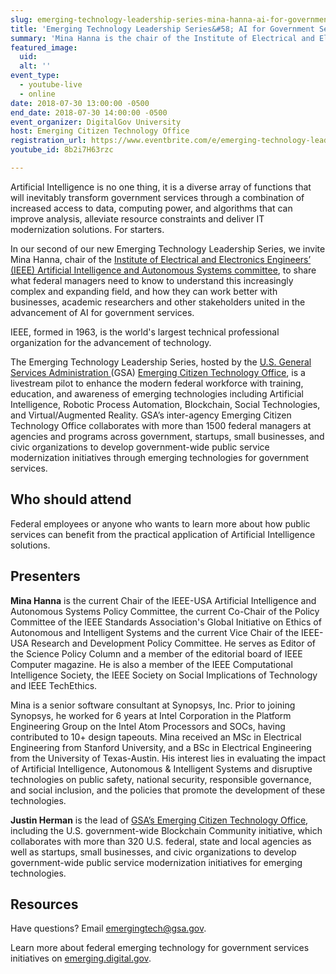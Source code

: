 ```yaml
---
slug: emerging-technology-leadership-series-mina-hanna-ai-for-government-services
title: 'Emerging Technology Leadership Series&#58; AI for Government Services with Mina Hanna'
summary: 'Mina Hanna is the chair of the Institute of Electrical and Electronics Engineers’ &#40;IEEE&#41; Artificial Intelligence and Autonomous Systems committee. She will share what federal managers need to know to understand this increasingly complex and expanding field&#46;'
featured_image:
  uid:
  alt: ''
event_type:
  - youtube-live
  - online
date: 2018-07-30 13:00:00 -0500
end_date: 2018-07-30 14:00:00 -0500
event_organizer: DigitalGov University
host: Emerging Citizen Technology Office
registration_url: https://www.eventbrite.com/e/emerging-technology-leadership-series-mina-hanna-and-ai-for-government-services-registration-48381530460
youtube_id: 8b2i7H63rzc

---
```


Artificial Intelligence is no one thing, it is a diverse array of functions that will inevitably transform government services through a combination of increased access to data, computing power, and algorithms that can improve analysis, alleviate resource constraints and deliver IT modernization solutions. For starters.

In our second of our new Emerging Technology Leadership Series, we invite Mina Hanna, chair of the [Institute of Electrical and Electronics Engineers’ (IEEE) Artificial Intelligence and Autonomous Systems committee](https://standards.ieee.org/develop/indconn/ec/autonomous_systems.html), to share what federal managers need to know to understand this increasingly complex and expanding field, and how they can work better with businesses, academic researchers and other stakeholders united in the advancement of AI for government services.

IEEE, formed in 1963, is the world's largest technical professional organization for the advancement of technology.

The Emerging Technology Leadership Series, hosted by the [U.S. General Services Administration ](https://www.gsa.gov/)(GSA) [Emerging Citizen Technology Office](https://emerging.digital.gov/), is a livestream pilot to enhance the modern federal workforce with training, education, and awareness of emerging technologies including Artificial Intelligence, Robotic Process Automation, Blockchain, Social Technologies, and Virtual/Augmented Reality.
GSA’s inter-agency Emerging Citizen Technology Office collaborates with more than 1500 federal managers at agencies and programs across government, startups, small businesses, and civic organizations to develop government-wide public service modernization initiatives through emerging technologies for government services.

## Who should attend

Federal employees or anyone who wants to learn more about how public services can benefit from the practical application of Artificial Intelligence solutions.

## Presenters

**Mina Hanna** is the current Chair of the IEEE-USA Artificial Intelligence and Autonomous Systems Policy Committee, the current Co-Chair of the Policy Committee of the IEEE Standards Association's Global Initiative on Ethics of Autonomous and Intelligent Systems and the current Vice Chair of the IEEE-USA Research and Development Policy Committee. He serves as Editor of the Science Policy Column and a member of the editorial board of IEEE Computer magazine. He is also a member of the IEEE Computational Intelligence Society, the IEEE Society on Social Implications of Technology and IEEE TechEthics.

Mina is a senior software consultant at Synopsys, Inc. Prior to joining Synopsys, he worked for 6 years at Intel Corporation in the Platform Engineering Group on the Intel Atom Processors and SOCs, having contributed to 10+ design tapeouts. Mina received an MSc in Electrical Engineering from Stanford University, and a BSc in Electrical Engineering from the University of Texas-Austin. His interest lies in evaluating the impact of Artificial Intelligence, Autonomous & Intelligent Systems and disruptive technologies on public safety, national security, responsible governance, and social inclusion, and the policies that promote the development of these technologies.

**Justin Herman** is the lead of [GSA’s Emerging Citizen Technology Office](https://emerging.digital.gov/), including the U.S. government-wide Blockchain Community initiative, which collaborates with more than 320 U.S. federal, state and local agencies as well as startups, small businesses, and civic organizations to develop government-wide public service modernization initiatives for emerging technologies.

## Resources
Have questions? Email [emergingtech@gsa.gov](mailto:emergingtech@gsa.gov).

Learn more about federal emerging technology for government services initiatives on [emerging.digital.gov](https://emerging.digital.gov/).
